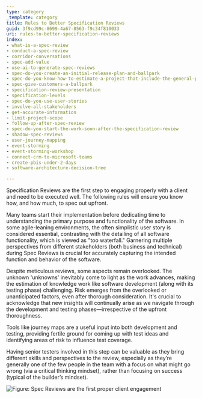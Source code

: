 ```yaml
---
type: category
_template: category
title: Rules to Better Specification Reviews
guid: 3f9cd99c-8699-4a67-8563-f9c34f810033
uri: rules-to-better-specification-reviews
index:
- what-is-a-spec-review
- conduct-a-spec-review
- corridor-conversations
- spec-add-value
- use-ai-to-generate-spec-reviews
- spec-do-you-create-an-initial-release-plan-and-ballpark
- spec-do-you-know-how-to-estimate-a-project-that-include-the-general-project-costs
- spec-give-customers-a-ballpark
- specification-review-presentation
- specification-levels
- spec-do-you-use-user-stories
- involve-all-stakeholders
- get-accurate-information
- limit-project-scope
- follow-up-after-spec-review
- spec-do-you-start-the-work-soon-after-the-specification-review
- shadow-spec-reviews
- user-journey-mapping
- event-storming
- event-storming-workshop
- connect-crm-to-microsoft-teams
- create-pbis-under-2-days
- software-architecture-decision-tree

---
```


Specification Reviews are the first step to engaging properly with a client and need to be executed well. The following rules will ensure you know how, and how much, to spec out upfront.

Many teams start their implementation before dedicating time to understanding the primary purpose and functionality of the software. In some agile-leaning environments, the often simplistic user story is considered essential, contrasting with the detailing of all software functionality, which is viewed as "too waterfall." Garnering multiple perspectives from different stakeholders (both business and technical) during Spec Reviews is crucial for accurately capturing the intended function and behavior of the software.

Despite meticulous reviews, some aspects remain overlooked. The unknown 'unknowns' inevitably come to light as the work advances, making the estimation of knowledge work like software development (along with its testing phase) challenging. Risk emerges from the overlooked or unanticipated factors, even after thorough consideration. It's crucial to acknowledge that new insights will continually arise as we navigate through the development and testing phases—irrespective of the upfront thoroughness.

Tools like journey maps are a useful input into both development and testing, providing fertile ground for coming up with test ideas and identifying areas of risk to influence test coverage.

Having senior testers involved in this step can be valuable as they bring different skills and perspectives to the review, especially as they’re generally one of the few people in the team with a focus on what might go wrong (via a critical thinking mindset), rather than focusing on success (typical of the builder’s mindset).

![Figure: Spec Reviews are the first proper client engagement](dalle-3-spec-review.png)
